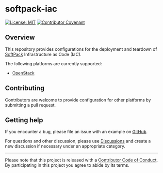 # softpack-iac

[![License: MIT](https://img.shields.io/badge/License-MIT-yellow.svg)](https://opensource.org/licenses/MIT)
[![Contributor Covenant](https://img.shields.io/badge/Contributor%20Covenant-2.1-4baaaa.svg)](code_of_conduct.md)

## Overview

This repository provides configurations for the deployment and teardown of 
[SoftPack](https://wtsi-hgi.github.io/softpack-docs/) Infrastructure as Code 
(IaC).

The following platforms are currently supported:

- [OpenStack](https://www.openstack.org)

## Contributing

Contributors are welcome to provide configuration for other platforms by 
submitting a pull request.


## Getting help

If you encounter a bug, please file an issue with an example on 
[GitHub](https://github.com/wtsi-hgi/softpack-iac/issues).

For questions and other discussion, please use 
[Discussions](https://github.com/wtsi-hgi/softpack-iac/discussions) and create 
a new discussion if necessary under an appropriate category.

------------------------------------------------------------------------

Please note that this project is released with a [Contributor Code of
Conduct](https://www.contributor-covenant.org/version/2/1/code_of_conduct/). 
By participating in this project you agree to abide by its terms.